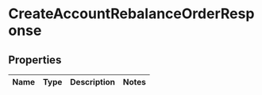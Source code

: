 
# CreateAccountRebalanceOrderResponse

## Properties
Name | Type | Description | Notes
------------ | ------------- | ------------- | -------------



